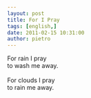 ```yaml
---
layout: post
title: For I Pray
tags: [english,]
date: 2011-02-15 10:31:00
author: pietro
---
```

For rain I pray <br/>to wash me away.<br/><br/>For clouds I pray<br/>to rain me away.
